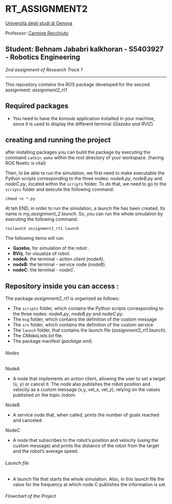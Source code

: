 # RT_ASSIGNMENT2

[Università degli studi di Genova](https://unige.it/en/ "University of Genoa")

Professor: [Carmine Recchiuto](https://github.com/CarmineD8 "Carmine Recchiuto")

Student: Behnam Jababri kalkhoran  - S5403927 - Robotics Engineering 
----------------------------------------------------------------------------

*2nd assignment of Research Track 1* 

----------------------------------------------------------------------------
This repository contains the ROS package developed for the second assignment: *assignment2_rt1*

## Required packages
- You need to have the *konsole* application installed in your machine, since it is used to display the different terminal (*Gazebo and RVIZ*)

## creating and running the project
after installing packages you can build the package by executing the command `catkin_make` within the root directory of your workspace. (having ROS Noetic is vital)

Then, to be able to run the simulation, we first need to make executable the Python scripts corresponding to the three nodes: *nodeA.py*, *nodeB.py* and *nodeC.py*, located within the `scripts` folder. To do that, we need to go to the `scripts` folder and execute the following command:
```console
chmod +x *.py
```

At teh END, in order to run the simulation, a launch file has been created. Its name is *my_assignment_2.launch*. So, you can run the whole simulation by executing the following command:
```console
roslaunch assignment2_rt1.launch
```
The following items will run:
- **Gazebo**, for simulation of the robot .
- **RViz**, for visualize of robot.
- **nodeA**: the terminal - action client (*nodeA*).
- **nodeB**: the terminal - service node (*nodeB*).
- **nodeC**: the terminal - *nodeC*.

## Repository inside you can access :
The package *assignment2_rt1* is organized as follows:
- The `scripts` folder, which contains the Python scripts corresponding to the three nodes: *nodeA.py*, *nodeB.py* and *nodeC.py*.
- The `msg` folder, which contains the definition of the custom message 
- The `srv` folder, which contains the definition of the custom service 
- The `launch` folder, that contains the launch file (*assignment2_rt1.launch*).
- The *CMakeLists.txt* file.
- The package manifest (*package.xml*).

###### Nodes
NodeA

- A node that implements an action client, allowing the user to set a target (x, y) or cancel it. The node also publishes the robot position and velocity as a custom message (x,y, vel_x, vel_z), relying on the values published on the topic /odom. 

NodeB

- A service node that, when called, prints the number of goals reached and canceled

NodeC

- A node that subscribes to the robot’s position and velocity (using the custom message) and prints the distance of the robot from the target and the robot’s average speed.

###### Launch file

- A launch file that  starts the whole simulation. Also, in this launch file the value for the frequency at which node C publishes the information is set.

###### Flowchart of the Project



